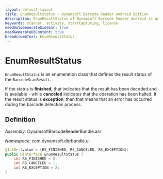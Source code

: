 ```yaml
---
layout: default-layout
title: EnumResultStatus - Dynamsoft Barcode Reader Android Edition
description: EnumResultStatus of Dynamsoft Barcode Reader Android is an enumeration class that defines the result status of the BarcodeScanResult.
keywords: scanner, activity, startCapturing, license 
needAutoGenerateSidebar: true
needGenerateH3Content: true
breadcrumbText: EnumResultStatus
---
```


# EnumResultStatus

`EnumResultStatus` is an enumeration class that defines the result status of the `BarcodeScanResult`.

If the status is **finished**, that indicates that the result has been decoded and is available - while **canceled** indicates that the operation has been halted. If the result status is **exception**, then that means that an error has occurred during the barcode detection process.


## Definition

*Assembly:* DynamsoftBarcodeReaderBundle.aar

*Namespace:* com.dynamsoft.dbrbundle.ui

```java
@IntDef(value = {RS_FINISHED, RS_CANCELED, RS_EXCEPTION})
public @interface EnumResultStatus {
    int RS_FINISHED = 0;
    int RS_CANCELED = 1;
    int RS_EXCEPTION = 2;
}
```

